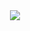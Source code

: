 <div align= "center">
    <img src="https://capsule-render.vercel.app/api?type=waving&color=0:d400f0,100:d60000&height=120&text=Welcome!&animation=&fontColor=ffffff&fontSize=40" />
</div>
    
